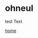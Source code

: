 # ohneul

test Text
<html>
  <head></head>
  <body>
    <a href="https://github.com/Oh-Neul/ohneul/">home</a>
  </body>
</html>
